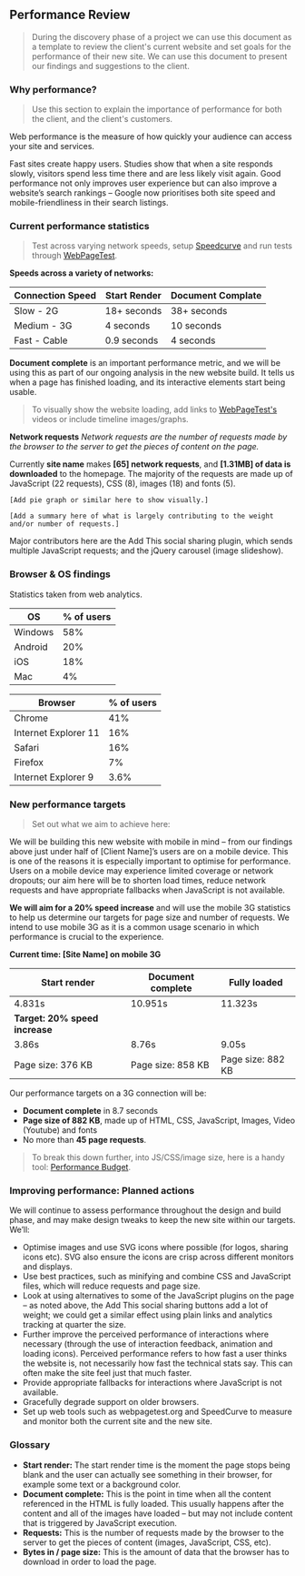 ## Performance Review

> During the discovery phase of a project we can use this document as a template to review the client's current website and set goals for the performance of their new site. We can use this document to present our findings and suggestions to the client.

### Why performance?

> Use this section to explain the importance of performance for both the client, and the client's customers.

Web performance is the measure of how quickly your audience can access your site and services.

Fast sites create happy users. Studies show that when a site responds slowly, visitors spend less time there and are less likely visit again. Good performance not only improves user experience but can also improve a website’s search rankings – Google now prioritises both site speed and mobile-friendliness in their search listings.

### Current performance statistics

> Test across varying network speeds, setup [Speedcurve](https://speedcurve.com/) and run tests through [WebPageTest](http://www.webpagetest.org/).

**Speeds across a variety of networks:**

| Connection Speed | Start Render | Document Complate |
|---------|-----------|---------|
| Slow - 2G | 18+ seconds | 38+ seconds |
| Medium - 3G | 4 seconds | 10 seconds |
| Fast - Cable | 0.9 seconds | 4 seconds |

**Document complete** is an important performance metric, and we will be using this as part of our ongoing analysis in the new website build. It tells us when a page has finished loading, and its interactive elements start being usable.

> To visually show the website loading, add links to [WebPageTest's](http://www.webpagetest.org/) videos or include timeline images/graphs.

**Network requests**
*Network requests are the number of requests made by the browser to the server to get the pieces of content on the page.*

Currently **site name** makes **[65] network requests**, and **[1.31MB] of data is downloaded** to the homepage. The majority of the requests are made up of JavaScript (22 requests), CSS (8), images (18) and fonts (5).

```[Add pie graph or similar here to show visually.]```

```[Add a summary here of what is largely contributing to the weight and/or number of requests.]```

Major contributors here are the Add This social sharing plugin, which sends multiple JavaScript requests; and the jQuery carousel (image slideshow).

### Browser & OS findings

Statistics taken from web analytics.

| OS | % of users |
|---------|-----------|
| Windows | 58% |
| Android | 20% |
| iOS | 18% |
| Mac | 4% |

| Browser | % of users |
|---------|-----------|
| Chrome | 41% |
| Internet Explorer 11 | 16% |
| Safari | 16% |
| Firefox | 7% |
| Internet Explorer 9 | 3.6% |


### New performance targets
> Set out what we aim to achieve here:

We will be building this new website with mobile in mind – from our findings above just under half of [Client Name]’s users are on a mobile device. This is one of the reasons it is especially important to optimise for performance. Users on a mobile device may experience limited coverage or network dropouts; our aim here will be to shorten load times, reduce network requests and have appropriate fallbacks when JavaScript is not available.

**We will aim for a 20% speed increase** and will use the mobile 3G statistics to help us determine our targets for page size and number of requests. We intend to use mobile 3G as it is a common usage scenario in which performance is crucial to the experience.

**Current time: [Site Name] on mobile 3G**

| Start render | Document complete | Fully loaded |
|---------|-----------|-----------|
| 4.831s | 10.951s | 11.323s |
| **Target: 20% speed increase** |
| 3.86s | 8.76s | 9.05s |
| Page size: 376 KB | Page size: 858 KB | Page size: 882 KB |


Our performance targets on a 3G connection will be:
- **Document complete** in 8.7 seconds
- **Page size of 882 KB**, made up of HTML, CSS, JavaScript, Images, Video (Youtube) and fonts
- No more than **45 page requests**.

> To break this down further, into JS/CSS/image size, here is a handy tool: [Performance Budget](http://www.performancebudget.io/).


### Improving performance: Planned actions

We will continue to assess performance throughout the design and build phase, and may make design tweaks to keep the new site within our targets. We’ll:

- Optimise images and use SVG icons where possible (for logos, sharing icons etc). SVG also ensure the icons are crisp across different monitors and displays.
- Use best practices, such as minifying and combine CSS and JavaScript files, which will reduce requests and page size.
- Look at using alternatives to some of the JavaScript plugins on the page – as noted above, the Add This social sharing buttons add a lot of weight; we could get a similar effect using plain links and analytics tracking at quarter the size.
- Further improve the perceived performance of interactions where necessary (through the use of interaction feedback, animation and loading icons). Perceived performance refers to how fast a user thinks the website is, not necessarily how fast the technical stats say. This can often make the site feel just that much faster.
- Provide appropriate fallbacks for interactions where JavaScript is not available.
- Gracefully degrade support on older browsers.
- Set up web tools such as webpagetest.org and SpeedCurve to measure and monitor both the current site and the new site.


### Glossary

- **Start render:** The start render time is the moment the page stops being blank and the user can actually see something in their browser, for example some text or a background color.
- **Document complete:** This is the point in time when all the content referenced in the HTML is fully loaded. This usually happens after the content and all of the images have loaded – but may not include content that is triggered by JavaScript execution.
- **Requests:** This is the number of requests made by the browser to the server to get the pieces of content (images, JavaScript, CSS, etc).
- **Bytes in / page size:** This is the amount of data that the browser has to download in order to load the page.
